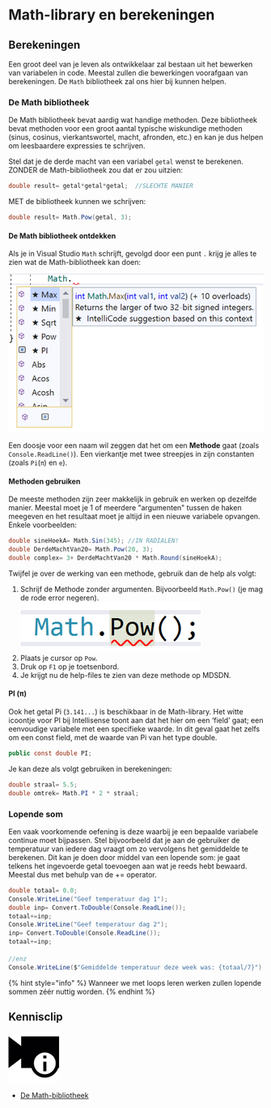 # Math-library en berekeningen

## Berekeningen

Een groot deel van je leven als ontwikkelaar zal bestaan uit het bewerken van variabelen in code. Meestal zullen die bewerkingen voorafgaan van berekeningen. De `Math` bibliotheek zal ons hier bij kunnen helpen.

### De Math bibliotheek

De Math bibliotheek bevat aardig wat handige methoden. Deze bibliotheek bevat methoden voor een groot aantal typische wiskundige methoden \(sinus, cosinus, vierkantswortel, macht, afronden, etc.\) en kan je dus helpen om leesbaardere expressies te schrijven.

Stel dat je de derde macht van een variabel `getal` wenst te berekenen. ZONDER de Math-bibliotheek zou dat er zou uitzien:

```csharp
double result= getal*getal*getal;  //SLECHTE MANIER
```

MET de bibliotheek kunnen we schrijven:

```csharp
double result= Math.Pow(getal, 3);
```

#### De Math bibliotheek ontdekken

Als je in Visual Studio `Math` schrijft, gevolgd door een punt `.` krijg je alles te zien wat de Math-bibliotheek kan doen:

![](../../.gitbook/assets/methoden3%20%282%29%20%282%29.png)

Een doosje voor een naam wil zeggen dat het om een **Methode** gaat \(zoals `Console.ReadLine()`\). Een vierkantje met twee streepjes in zijn constanten \(zoals `Pi`\(`π`\) en `e`\).

#### Methoden gebruiken

De meeste methoden zijn zeer makkelijk in gebruik en werken op dezelfde manier. Meestal moet je 1 of meerdere "argumenten" tussen de haken meegeven en het resultaat moet je altijd in een nieuwe variabele opvangen. Enkele voorbeelden:

```csharp
double sineHoekA= Math.Sin(345); //IN RADIALEN!
double DerdeMachtVan20= Math.Pow(20, 3);
double complex= 3+ DerdeMachtVan20 * Math.Round(sineHoekA);
```

Twijfel je over de werking van een methode, gebruik dan de help als volgt:

1. Schrijf de Methode zonder argumenten. Bijvoorbeeld `Math.Pow()` \(je mag de rode error negeren\). ![](../../.gitbook/assets/math%20%282%29.png)
2. Plaats je cursor op `Pow`.
3. Druk op `F1` op je toetsenbord.
4. Je krijgt nu de help-files te zien van deze methode op MDSDN.

#### PI \(π\)

Ook het getal Pi \(`3.141...`\) is beschikbaar in de Math-library. Het witte icoontje voor PI bij Intellisense toont aan dat het hier om een ‘field’ gaat; een eenvoudige variabele met een specifieke waarde. In dit geval gaat het zelfs om een const field, met de waarde van Pi van het type double.

```csharp
public const double PI;
```

Je kan deze als volgt gebruiken in berekeningen:

```csharp
double straal= 5.5;
double omtrek= Math.PI * 2 * straal;
```

### Lopende som

Een vaak voorkomende oefening is deze waarbij je een bepaalde variabele continue moet bijpassen. Stel bijvoorbeeld dat je aan de gebruiker de temperatuur van iedere dag vraagt om zo vervolgens het gemiddelde te berekenen. Dit kan je doen door middel van een lopende som: je gaat telkens het ingevoerde getal toevoegen aan wat je reeds hebt bewaard. Meestal dus met behulp van de += operator.

```csharp
double totaal= 0.0;
Console.WriteLine("Geef temperatuur dag 1");
double inp= Convert.ToDouble(Console.ReadLine());
totaal+=inp;
Console.WriteLine("Geef temperatuur dag 2");
inp= Convert.ToDouble(Console.ReadLine());
totaal+=inp;

//enz
Console.WriteLine($"Gemiddelde temperatuur deze week was: {totaal/7}");
```

{% hint style="info" %}
Wanneer we met loops leren werken zullen lopende sommen zéér nuttig worden.
{% endhint %}

## Kennisclip

![](../../.gitbook/assets/infoclip%20%282%29%20%282%29.png)

* [De Math-bibliotheek](https://ap.cloud.panopto.eu/Panopto/Pages/Viewer.aspx?id=4d790ab9-e3b9-4e4b-bf59-a976007197fa)

